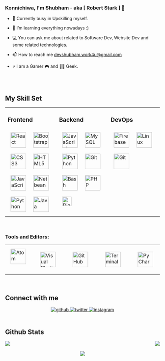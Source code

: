 ### Konnichiwa, I'm Shubham - aka [ Robert Stark ] 👋

- 🔭 Currently busy in Upskilling myself.
  
- 🌱 I’m learning everything nowadays :)
  
- 💻 You can ask me about related to Software Dev, Website Dev and some related technologies.
   
- 📫 How to reach me devshubham.work4u@gmail.com  
  
- ⚡ I am a Gamer 🎮 and 👨‍💻 Geek.

<br />
 
<br />

## My Skill Set  
<table><tr><td valign="top" width="30%">

### Frontend  
<div >  
<img style="margin: 10px" src="https://devicons.github.io/devicon/devicon.git/icons/react/react-original-wordmark.svg" alt="React" height="50" />  
<img style="margin: 10px" src="https://devicons.github.io/devicon/devicon.git/icons/bootstrap/bootstrap-plain.svg" alt="Bootstrap" height="50" />  
<img style="margin: 10px" src="https://devicons.github.io/devicon/devicon.git/icons/css3/css3-original-wordmark.svg" alt="CSS3" height="50" />  
<img style="margin: 10px" src="https://devicons.github.io/devicon/devicon.git/icons/html5/html5-original-wordmark.svg" alt="HTML5" height="50" />  
<img style="margin: 10px" src="https://devicons.github.io/devicon/devicon.git/icons/javascript/javascript-original.svg" alt="JavaScript" height="50" />  
<img style="margin: 10px" src="https://upload.wikimedia.org/wikipedia/commons/thumb/9/98/Apache_NetBeans_Logo.svg/888px-Apache_NetBeans_Logo.svg.png" alt="Netbeans" height="50" />  
<img style="margin: 10px" src="https://devicons.github.io/devicon/devicon.git/icons/python/python-original.svg" alt="Python" height="50" /> 
<img style="margin: 10px" src="https://cdn.icon-icons.com/icons2/2108/PNG/512/java_icon_130901.png" alt="Java" height="50"/> 
</div>
</td>

<td valign="top" width="30%">
  
### Backend  
<div >  
<img style="margin: 10px" src="https://devicons.github.io/devicon/devicon.git/icons/javascript/javascript-original.svg" alt="JavaScript" height="50" />  
<img style="margin: 10px" src="https://www.vectorlogo.zone/logos/mysql/mysql-ar21.svg" alt="MySQL" height="50" />  
<img style="margin: 10px" src="https://devicons.github.io/devicon/devicon.git/icons/python/python-original.svg" alt="Python" height="50" />  
<img style="margin: 10px" src="https://www.vectorlogo.zone/logos/git-scm/git-scm-icon.svg" alt="Git" height="50" />  
<img style="margin: 10px" src="https://www.vectorlogo.zone/logos/gnu_bash/gnu_bash-icon.svg" alt="Bash" height="50" />
<img style="margin: 10px" src="https://www.php.net//images/logos/new-php-logo.svg" alt="PHP" height="50" />  
<img style="margin: 10px" src="https://static.djangoproject.com/img/logos/django-logo-positive.png" alt="Django" height="30" />  
  
</div>
</td>

<td valign="top" width="30%">
  
### DevOps  
<div >  
<img style="margin: 10px" src="https://www.vectorlogo.zone/logos/firebase/firebase-icon.svg" alt="Firebase" height="50" />  
<img style="margin: 10px" src="https://devicons.github.io/devicon/devicon.git/icons/linux/linux-original.svg" alt="Linux" height="50" />  
<img style="margin: 10px" src="https://www.vectorlogo.zone/logos/git-scm/git-scm-icon.svg" alt="Git" height="50" />  
</div>
</td>
</tr>

</table>  

<br/> 

### Tools and Editors:
<table>
<tr>
  
<td valign="top" width="5%">
<div >  
<img style="margin: 10px" src="https://encrypted-tbn0.gstatic.com/images?q=tbn%3AANd9GcTNqpqyWlb2T-rKGhWyLAUdlMIRsov6dx7B0iqQbkUo3AUoTz2xac1r4mYiaDzDg7eYfxCQOYY1uzg5gE1X-_PGkBKoWVCG43-dwQ&usqp=CAU&ec=45707744" alt="Atom" height="50" />  
  </div>
  </td>

<td valign="top" width="5%">
<div>
<img style="margin: 20px" src="https://img.icons8.com/fluent/2x/visual-studio-code-2019.png" alt="Visual Studio Code" height="50" />  
 </div>
  </td>

<td valign="top" width="5%">  
<div>
<img style="margin: 20px" src="https://img.icons8.com/material-rounded/72/github.png" alt="GitHub" height="50" />
 </div>
  </td>
  
<td valign="top" width="5%"> 
  <div>
<img style="margin: 20px" src="https://www.flaticon.com/svg/static/icons/svg/446/446969.svg" alt="Terminal" height="50" />
 </div>
  </td>

<td valign="top" width="5%">
<div>
<img style="margin: 20px" src="https://seeklogo.com/images/P/pycharm-logo-51B1427388-seeklogo.com.png" alt="PyCharm" height="50" />
 </div>
  </td>
  
</tr>
</table>  

<br/> 

## Connect with me  
<div align="center">

<a href="https://github.com/starkex" target="_blank">
<img src=https://img.shields.io/badge/github-%2324292e.svg?&style=for-the-badge&logo=github&logoColor=white alt=github style="margin-bottom: 5px;" />
</a>
<a href="https://twitter.com/RobertS55592450?s=08" target="_blank">
<img src=https://img.shields.io/badge/twitter-%2300acee.svg?&style=for-the-badge&logo=twitter&logoColor=white alt=twitter style="margin-bottom: 5px;" />
</a>
<a href="https://www.instagram.com/r3tro.shelby/" target="_blank">
<img src=https://img.shields.io/badge/instagram-%23000000.svg?&style=for-the-badge&logo=instagram&logoColor=white alt=instagram style="margin-bottom: 5px;" />
</a>  
</div>  
  

<br/> 

## Github Stats  
<div style='justify-content:space-between;display:flex;flex-direction' >
<img src="https://github-readme-stats.vercel.app/api?username=starkex&theme=gruvbox&show_icons=true" align="center" />
<img src="https://github-readme-stats.vercel.app/api/top-langs/?username=starkex&layout=compact" align="center" />  
</div>
<br/>  

<div align="center">
<img src="https://komarev.com/ghpvc/?username=starkex&&style=flat-square" align="center" />
</div>  
<br />

[website]: https://devshubham.me
[twitter]: https://twitter.com/RobertS55592450?s=08
[instagram]: https://www.instagram.com/r3tro.shelby/


